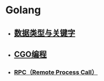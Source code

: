 # Golang

- ## [数据类型与关键字](./Golang/数据类型与关键字.md)

- ## [CGO编程](./Golang/CGO编程.md)

- ### [RPC（Remote Process Call）](./Golang/RPC.md)